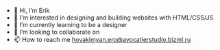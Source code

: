 - 👋 Hi, I’m Erik
- 👀 I'm interested in designing and building websites with HTML/CSS/JS
- 🌱 I’m currently learning to be a designer
- 💞️ I’m looking to collaborate on
- 📫 How to reach me hovakimyan.ero@avocatierstudio.bizml.ru

<!-- -
hovakimyanero/hovakimyanero is a ✨ special ✨ repository because its `README.md` (this file) appears on your GitHub profile.
You can click the Preview link to take a look at your changes.
- -->
